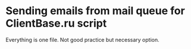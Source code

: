 # Sending emails from mail queue for ClientBase.ru script

Everything is one file. Not good practice but necessary option.